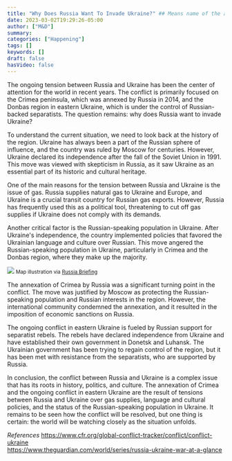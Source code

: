 ```yaml
---
title: "Why Does Russia Want To Invade Ukraine?" ## Means name of the article is filename
date: 2023-03-02T19:29:26-05:00
author: ["M&D"]
summary:
categories: ["Happening"]
tags: []
keywords: []
draft: false
hasVideo: false
---
```


The ongoing tension between Russia and Ukraine has been the center of attention for the world in recent years. The conflict is primarily focused on the Crimea peninsula, which was annexed by Russia in 2014, and the Donbas region in eastern Ukraine, which is under the control of Russian-backed separatists. The question remains: why does Russia want to invade Ukraine?

To understand the current situation, we need to look back at the history of the region. Ukraine has always been a part of the Russian sphere of influence, and the country was ruled by Moscow for centuries. However, Ukraine declared its independence after the fall of the Soviet Union in 1991. This move was viewed with skepticism in Russia, as it saw Ukraine as an essential part of its historic and cultural heritage.

One of the main reasons for the tension between Russia and Ukraine is the issue of gas. Russia supplies natural gas to Ukraine and Europe, and Ukraine is a crucial transit country for Russian gas exports. However, Russia has frequently used this as a political tool, threatening to cut off gas supplies if Ukraine does not comply with its demands.

Another critical factor is the Russian-speaking population in Ukraine. After Ukraine's independence, the country implemented policies that favored the Ukrainian language and culture over Russian. This move angered the Russian-speaking population in Ukraine, particularly in Crimea and the Donbas region, where they make up the majority.

<img src="https://i0.wp.com/www.russia-briefing.com/news/wp-content/uploads/2019/03/crimea-world-map.jpg?w=786&ssl=1" class="img-fluid" loading="lazy"></img>
<small class="text-muted text-centered">Map illustration via <a href="https://www.russia-briefing.com/news/belt-road-crimea.html/">Russia Briefing</a></small>

The annexation of Crimea by Russia was a significant turning point in the conflict. The move was justified by Moscow as protecting the Russian-speaking population and Russian interests in the region. However, the international community condemned the annexation, and it resulted in the imposition of economic sanctions on Russia.

The ongoing conflict in eastern Ukraine is fueled by Russian support for separatist rebels. The rebels have declared independence from Ukraine and have established their own government in Donetsk and Luhansk. The Ukrainian government has been trying to regain control of the region, but it has been met with resistance from the separatists, who are supported by Russia.

In conclusion, the conflict between Russia and Ukraine is a complex issue that has its roots in history, politics, and culture. The annexation of Crimea and the ongoing conflict in eastern Ukraine are the result of tensions between Russia and Ukraine over gas supplies, language and cultural policies, and the status of the Russian-speaking population in Ukraine. It remains to be seen how the conflict will be resolved, but one thing is certain: the world will be watching closely as the situation unfolds.

_References_
<a href="https://www.cfr.org/global-conflict-tracker/conflict/conflict-ukraine" target="_blank">https://www.cfr.org/global-conflict-tracker/conflict/conflict-ukraine</a><br>
<a href="https://www.theguardian.com/world/series/russia-ukraine-war-at-a-glance">https://www.theguardian.com/world/series/russia-ukraine-war-at-a-glance</a>
